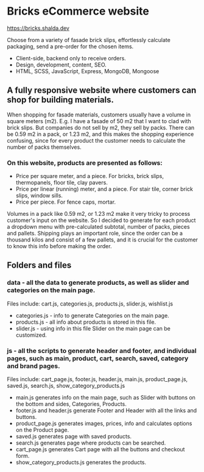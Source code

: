 # Bricks eCommerce website

https://bricks.shalda.dev

Choose from a variety of fasade brick slips, effortlessly calculate packaging, send a pre-order for the chosen items. 

* Client-side, backend only to receive orders.
* Design, development, content, SEO.
* HTML, SCSS, JavaScript, Express, MongoDB, Mongoose

## A fully responsive website where customers can shop for building materials.

When shopping for fasade materials, customers usually have a volume in square meters (m2). E.g. I have a fasade of 50 m2 that I want to clad with brick slips. But companies do not sell by m2, they sell by packs. There can be 0.59 m2 in a pack, or 1.23 m2, and this makes the shopping experience confusing, since for every product the customer needs to calculate the number of packs themselves. 

### On this website, products are presented as follows: 

* Price per square meter, and a piece. For bricks, brick slips, thermopanels, floor tile, clay pavers.
* Price per linear (running) meter, and a piece. For stair tile, corner brick slips, window sills.
* Price per piece. For fence caps, mortar.

Volumes in a pack like 0.59 m2, or 1.23 m2 make it very tricky to process customer's input on the website. So I decided to generate for each product a dropdown menu with pre-calculated subtotal, number of packs, pieces and pallets. Shipping plays an important role, since the order can be a thousand kilos and consist of a few pallets, and it is crucial for the customer to know this info before making the order.

## Folders and files

### data - all the data to generate products, as well as slider and categories on the main page. 
Files include: cart.js, categories.js, products.js, slider.js, wishlist.js

* categories.js - info to generate Categories on the main page.
* products.js - all info about products is stored in this file.
* slider.js - using info in this file Slider on the main page can be customized.

### js - all the scripts to generate header and footer, and individual pages, such as main, product, cart, search, saved, category and brand pages.
Files include: cart_page.js, footer.js, header.js, main.js, product_page.js, saved.js, search.js, show_category_products.js

* main.js generates info on the main page, such as Slider with buttons on the bottom and sides, Categories, Products.
* footer.js and header.js generate Footer and Header with all the links and buttons.
* product_page.js generates images, prices, info and calculates options on the Product page.
* saved.js generates page with saved products.
* search.js generates page where products can be searched.
* cart_page.js generates Cart page with all the buttons and checkout form.
* show_category_products.js generates the products.